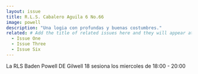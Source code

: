 ```yaml
---
layout: issue
title: R.L.S. Cabalero Aguila 6 No.66
image: powell
description: "Una logia con profundas y buenas costumbres."
related: # Add the title of related issues here and they will appear at the bottom of the page
  - Issue One
  - Issue Three
  - Issue Six
---
```

La RLS Baden Powell DE Gilwell 18 sesiona los miercoles de 18:00 - 20:00